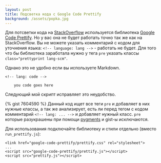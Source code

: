 ```yaml
---
layout: post
title: Подсветка кода с Google Code Prettify
background: /assets/popka.jpg
---
```

Для потсветки кода на [StackOverflow](http://stackoverflow.com) используется библиотека [Google Code Prettify](https://code.google.com/p/google-code-prettify/). 
Но у вас она не будет работать точно так же как на StackOverflow. Вы не можете указать комментарий с кодом для уточнения языка: `<!-- language: lang -->` - работать не будет. 
Для того что бы библиотека заработала нужно у тега `pre` указать классы `class="prettyprint lang-scm"`. 

Однако это не удобно если вы используете Markdown. 

    <!-- lang: code -->
    
        you code goes here

Следующий мой скрипт исправляет это неудобство. 
<!--more-->
{% gist 7604590 %}
Данный код ищет все теги `pre` и добавляет в них нужные классы, а так же анализирует, есть ли перед тегом с кодом комментарий `<!-- lang: ... -->` и добавляет нужный класс.
`pre` которые разукрашены при помощи [pygments](http://pygments.org/) и gist-ы  исключаются. 

Для использования подключайте библиотеку и стили отдельно (вместо `run_prettify.js`):

    <link href="google-code-prettify/prettify.css" rel="stylesheet">
    ...
    <script src="google-code-prettify/prettify.js"></script>
    <script src="prettify.js"></script>
